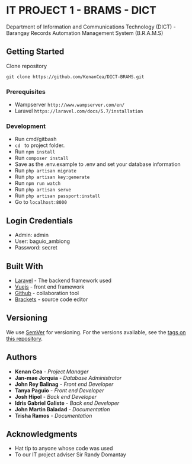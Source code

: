 # IT PROJECT 1 - BRAMS - DICT

Department of Information and Communications Technology (DICT) - Barangay Records Automation Management System (B.R.A.M.S)

## Getting Started

Clone repository

```
git clone https://github.com/KenanCea/DICT-BRAMS.git
```

### Prerequisites
* Wampserver ` http://www.wampserver.com/en/ `
* Laravel ` https://laravel.com/docs/5.7/installation `

### Development
* Run cmd/gitbash
* `cd ` to project folder.  
* Run ` npm install `
* Run ` composer install `
* Save as the .env.example to .env and set your database information
* Run ` php artisan migrate `
* Run ` php artisan key:generate `
* Run ` npm run watch `
* Run ` php artisan serve `
* Run ` php artisan passport:install `
* Go to ` localhost:8000 `


## Login Credentials
* Admin: admin
* User: baguio_ambiong
* Password: secret

## Built With

* [Laravel](http://www.dropwizard.io/1.0.2/docs/) - The backend framework used
* [Vuejs](https://maven.apache.org/) - front end framework
* [Github](https://rometools.github.io/rome/) - collaboration tool
* [Brackets](https://rometools.github.io/rome/) - source code editor

## Versioning

We use [SemVer](http://semver.org/) for versioning. For the versions available, see the [tags on this repository](https://github.com/KenanCea/DICT-BRAMS/releases). 

## Authors

* **Kenan Cea** - *Project Manager*
* **Jan-mae Jorquia** - *Database Administrator*
* **John Rey Balinag** - *Front end Developer*
* **Tanya Paguio** - *Front end Developer*
* **Josh Hipol** - *Back end Developer*
* **Idris Gabriel Galiste** - *Back end Developer*
* **John Martin Baladad** - *Documentation*
* **Trisha Ramos** - *Documentation*

## Acknowledgments

* Hat tip to anyone whose code was used
* To our IT project adviser Sir Randy Domantay
